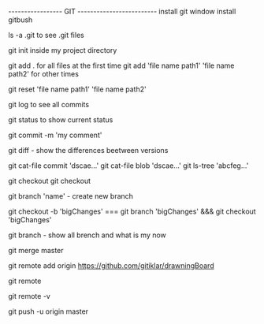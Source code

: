 ----------------- GIT -------------------------
install git window
install gitbush

ls -a .git to see .git files

git init inside my project directory

git add . for all files at the first time
git add 'file name path1' 'file name path2' for other times

git reset 'file name path1' 'file name path2' 

git log to see all commits

git status to show current status

git commit -m 'my comment'

git diff - show the differences beetween versions

git cat-file commit 'dscae...'
git cat-file blob 'dscae...'
git ls-tree 'abcfeg...'

git checkout <version>
git checkout <branch>

git branch 'name' - create new branch 

git checkout -b 'bigChanges'    ===    git branch 'bigChanges'   &&&    git checkout  'bigChanges'

git branch - show all brench and what is my now

git merge master

git remote add origin https://github.com/gitiklar/drawningBoard

git remote

git remote -v

git push -u origin master